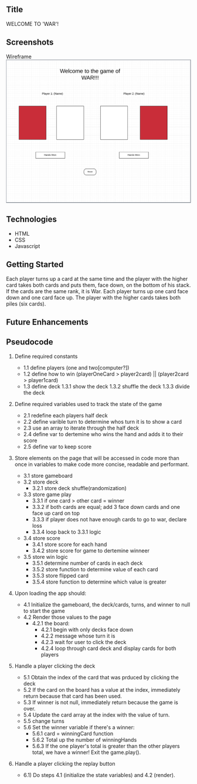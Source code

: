 ## Title

WELCOME TO 'WAR'!

## Screenshots

Wireframe
![war wireframe](./images/War_Wireframe.png)

## Technologies

- HTML
- CSS
- Javascript

## Getting Started

Each player turns up a card at the same time and the player with the higher card takes both cards and puts them, face down, on the bottom of his stack. If the cards are the same rank, it is War. Each player turns up one card face down and one card face up. The player with the higher cards takes both piles (six cards).

## Future Enhancements

## Pseudocode

1) Define required constants
    - 1.1 define players (one and two[computer?])
    - 1.2 define how to win (playerOneCard > player2card) || (player2card > player1card)
    - 1.3 define deck
        1.3.1 show the deck
        1.3.2 shuffle the deck
        1.3.3 divide the deck  

2) Define required variables used to track the state of the game
    - 2.1 redefine each players half deck
    - 2.2 define varible turn to determine whos turn it is to show a card  
    - 2.3 use an array to iterate through the half deck 
    - 2.4 define var to dertemine who wins the hand and adds it to their score
    - 2.5 define var to keep score

3) Store elements on the page that will be accessed in code more than once in variables to make code more concise, readable and performant.
    - 3.1 store gameboard
    - 3.2 store deck
        - 3.2.1 store deck shuffle(randomization)
    - 3.3 store game play 
        - 3.3.1 if one card > other card = winner
        - 3.3.2 if both cards are equal; add 3 face down cards and one face up card on top
        - 3.3.3 if player does not have enough cards to go to war, declare loss
        - 3.3.4 loop back to 3.3.1 logic
    - 3.4 store score
        - 3.4.1 store score for each hand
        - 3.4.2 store score for game to dertemine winneer
    - 3.5 store win logic
        - 3.5.1 determine number of cards in each deck
        - 3.5.2 store function to determine value of each card
        - 3.5.3 store flipped card
        - 3.5.4 store function to determine which value is greater

4) Upon loading the app should:
	- 4.1 Initialize the gameboard, the deck/cards, turns, and winner to null to start the game
	- 4.2 Render those values to the page
        - 4.2.1 the board:
            - 4.2.1 begin with only decks face down
            - 4.2.2 message whose turn it is
            - 4.2.3 wait for user to click the deck
            - 4.2.4 loop through card deck and    display cards for both players 

5) Handle a player clicking the deck
	- 5.1 Obtain the index of the card that was prduced by clicking the deck
	- 5.2 If the card on the board has a value at the index, immediately return because that card has been used.
	- 5.3 If winner is not null, immediately return because the game is over.
	- 5.4 Update the card array at the index with the value of turn.
	- 5.5 change turns 
	- 5.6 Set the winner variable if there's a winner:
		- 5.6.1 card = winningCard function
		- 5.6.2 Total up the number of winningHands
		- 5.6.3 If the one player's total is greater than the other players total, we have a winner! Exit the game.play().

6) Handle a player clicking the replay button
    - 6.1) Do steps 4.1 (initialize the state variables) and 4.2 (render).
